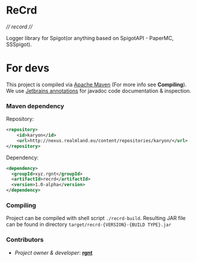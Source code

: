 # ReCrd
*// record //*

Logger library for Spigot(or anything based on SpigotAPI - PaperMC, SSSpigot).

# For devs
This project is compiled via [Apache Maven](https://maven.apache.org/) (For more info see **Compiling**). 
We use [Jetbrains annotations](https://mvnrepository.com/artifact/org.jetbrains/annotations/16.0.1) for javadoc code documentation & inspection.
### Maven dependency
Repository:
```xml
<repository>
    <id>karyon</id>
    <url>http://nexus.realmland.eu/content/repositories/karyon/</url>
</repository>
```
Dependency:
```xml
<dependency>
  <groupId>xyz.rgnt</groupId>
  <artifactId>recrd</artifactId>
  <version>1.0-alpha</version>
</dependency>
```


### Compiling
Project can be compiled with shell script `./recrd-build`. Resulting JAR file can be found in directory `target/recrd-{VERSION}-{BUILD TYPE}.jar`

### Contributors
- *Project owner & developer*: [**rgnt**](https://rgnter.github.io)
